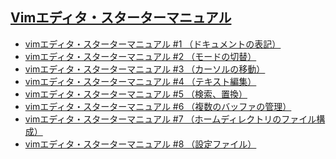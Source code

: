 ## [Vimエディタ・スターターマニュアル](https://nanasi.jp/howto/user-manual.html)<br/>

* [vimエディタ・スターターマニュアル #1 （ドキュメントの表記） ](https://nanasi.jp/articles/howto/user-manual/user-manual-description.html)<br/>
* [vimエディタ・スターターマニュアル #2 （モードの切替）](https://nanasi.jp/articles/howto/user-manual/user-manual-mode.html)<br/>
* [vimエディタ・スターターマニュアル #3 （カーソルの移動） ](https://nanasi.jp/articles/howto/user-manual/user-manual-motion.html)<br/>
* [vimエディタ・スターターマニュアル #4 （テキスト編集） ](https://nanasi.jp/articles/howto/user-manual/user-manual-editing.html)<br/>
* [vimエディタ・スターターマニュアル #5 （検索、置換） ](https://nanasi.jp/articles/howto/user-manual/user-manual-search.html)<br/>
* [vimエディタ・スターターマニュアル #6 （複数のバッファの管理） ](https://nanasi.jp/articles/howto/user-manual/user-manual-buffer.html)<br/>
* [vimエディタ・スターターマニュアル #7 （ホームディレクトリのファイル構成） ](https://nanasi.jp/articles/howto/user-manual/user-manual-user-dir.html)<br/>
* [vimエディタ・スターターマニュアル #8 （設定ファイル）](https://nanasi.jp/articles/howto/user-manual/user-manual-config.html)<br/>
